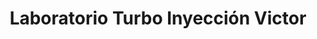 ---
title: "Laboratorio Turbo Inyección Victor"
url: /la-chorrera/laboratorio-turbo-inyeccion-victor/
shop: piezas de automóviles
---